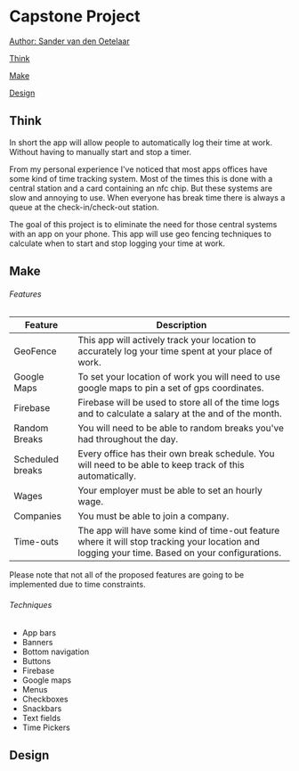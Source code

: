 # Capstone Project
[Author: Sander van den Oetelaar](https://www.github.com/KoningSanderPander "My Github")

[Think]

[Make]

[Design]

## Think
[Think]: #think

In short the app will allow people to automatically log their time at work.
Without having to manually start and stop a timer.

From my personal experience I've noticed that most apps offices have
some kind of time tracking system. Most of the times this is done with a
central station and a card containing an nfc chip. But these systems are
slow and annoying to use. When everyone has break time there is always a
queue at the check-in/check-out station.

The goal of this project is to eliminate the need for those central
systems with an app on your phone. This app will use geo fencing
techniques to calculate when to start and stop logging your time at work.

## Make
[Make]: #make

###### Features

| Feature          | Description                                                                                                                                    |
| ---------------- | ---------------------------------------------------------------------------------------------------------------------------------------------- |
| GeoFence         | This app will actively track your location to accurately log your time spent at your place of work.                                            |
| Google Maps      | To set your location of work you will need to use google maps to pin a set of gps coordinates.                                                 |
| Firebase         | Firebase will be used to store all of the time logs and to calculate a salary at the and of the month.                                         |
| Random Breaks    | You will need to be able to random breaks you've had throughout the day.                                                                       |
| Scheduled breaks | Every office has their own break schedule. You will need to be able to keep track of this automatically.                                       |
| Wages            | Your employer must be able to set an hourly wage.                                                                                              |
| Companies        | You must be able to join a company.                                                                                                            |
| Time-outs        | The app will have some kind of time-out feature where it will stop tracking your location and logging your time. Based on your configurations. |

Please note that not all of the proposed features are going to be
implemented due to time constraints.

###### Techniques

+ App bars
+ Banners
+ Bottom navigation
+ Buttons
+ Firebase
+ Google maps
+ Menus
+ Checkboxes
+ Snackbars
+ Text fields
+ Time Pickers

## Design
[Design]: #design
